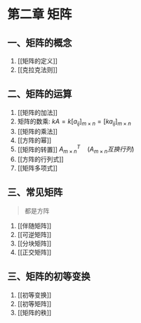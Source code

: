 # 第二章 矩阵

## 一、矩阵的概念

1. [[矩阵的定义]]
2. [[克拉克法则]]

## 二、矩阵的运算

1. [[矩阵的加法]]
2. 矩阵的数乘: $kA=k[a_{ij}]_{m\times n}=[ka_{ij}]_{m\times n}$
3. [[矩阵的乘法]]
4. [[方阵的幂]]
5. [[矩阵的转置]] $A_{m\times n}^T \quad (A_{m\times n}互换行列)$
6. [[方阵的行列式]]
7. [[矩阵多项式]]

## 三、常见矩阵

> 都是方阵

1. [[伴随矩阵]]
2. [[可逆矩阵]]
3. [[分块矩阵]]
4. [[正交矩阵]]

## 三、矩阵的初等变换

1. [[初等变换]]
2. [[初等矩阵]]
3. [[矩阵的秩]]
